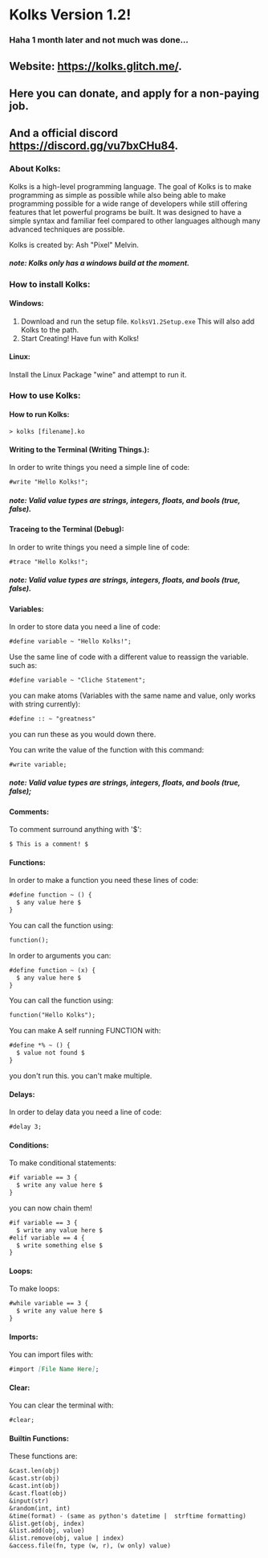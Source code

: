 # Kolks Version 1.2!
### Haha 1 month later and not much was done...

## Website: https://kolks.glitch.me/.
## Here you can donate, and apply for a non-paying job.
## And a official discord https://discord.gg/vu7bxCHu84. 

### About Kolks:
Kolks is a high-level programming language. The goal of Kolks is to make programming as simple as possible while also being able to make programming possible for a wide range of developers while still offering features that let powerful programs be built. It was designed to have a simple syntax and familiar feel compared to other languages although many advanced techniques are possible.

Kolks is created by: Ash "Pixel" Melvin.

##### *note: Kolks only has a windows build at the moment.*
### How to install Kolks:
#### Windows:
1. Download and run the setup file.
``KolksV1.2Setup.exe``
This will also add Kolks to the path.  
2. Start Creating!
Have fun with Kolks!

#### Linux:
Install the Linux Package "wine" and attempt to run it.

### How to use Kolks:
#### How to run Kolks:
```
> kolks [filename].ko
```

#### Writing to the Terminal (Writing Things.):  
In order to write things you need a simple line of code:

```md
#write "Hello Kolks!";
```

##### *note: Valid value types are strings, integers, floats, and bools (true, false).*

#### Traceing to the Terminal (Debug):  
In order to write things you need a simple line of code:

```md
#trace "Hello Kolks!";
```

##### *note: Valid value types are strings, integers, floats, and bools (true, false).*
#### Variables:
In order to store data you need a line of code:

```md
#define variable ~ "Hello Kolks!";
```

Use the same line of code with a different value to reassign the variable. such as:

```md
#define variable ~ "Cliche Statement";
```

you can make atoms (Variables with the same name and value, only works with string currently):
```md
#define :: ~ "greatness"
```

you can run these as you would down there.

You can write the value of the function with this command:

```md
#write variable;
```

##### note: Valid value types are strings, integers, floats, and bools (true, false);

#### Comments:
To comment surround anything with '$':
```md
$ This is a comment! $
```

#### Functions:
In order to make a function you need these lines of code:

```md
#define function ~ () {
  $ any value here $
}
```

You can call the function using:

```md
function();
```

In order to arguments you can:

```md
#define function ~ (x) {
  $ any value here $
}
```

You can call the function using:

```md
function("Hello Kolks");
```

You can make A self running FUNCTION with:
```md
#define *% ~ () {
  $ value not found $
}
```
you don't run this. you can't make multiple.

#### Delays:
In order to delay data you need a line of code:

```md
#delay 3;
```

#### Conditions:
To make conditional statements:

```md
#if variable == 3 {
  $ write any value here $
}
```

you can now chain them!

```md
#if variable == 3 {
  $ write any value here $
#elif variable == 4 {
  $ write something else $
}
```

#### Loops:
To make loops:

```md
#while variable == 3 {
  $ write any value here $
}
```

#### Imports:
You can import files with:
```md
#import [File Name Here];
```

#### Clear:
You can clear the terminal with:
```md
#clear;
```

#### Builtin Functions:
These functions are:
```md
&cast.len(obj)
&cast.str(obj)
&cast.int(obj)
&cast.float(obj)
&input(str)
&random(int, int)
&time(format) - (same as python's datetime |  strftime formatting)
&list.get(obj, index)
&list.add(obj, value)
&list.remove(obj, value | index)
&access.file(fn, type (w, r), (w only) value)
```

